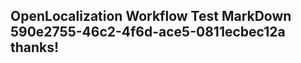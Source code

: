 <properties
ms.topic="hero-topic"
ms.test1="hero-topic"
ms.test2="test"/>

## OpenLocalization Workflow Test MarkDown 590e2755-46c2-4f6d-ace5-0811ecbec12a thanks!
